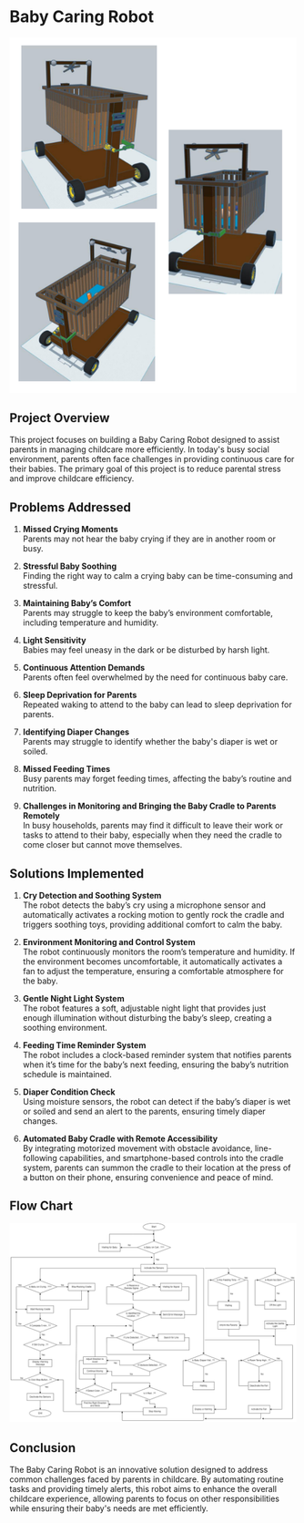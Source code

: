 # Baby Caring Robot

![Prototype Image](images/prototype.png)

## Project Overview

This project focuses on building a Baby Caring Robot designed to assist parents in managing childcare more efficiently. In today's busy social environment, parents often face challenges in providing continuous care for their babies. The primary goal of this project is to reduce parental stress and improve childcare efficiency.

## Problems Addressed

1. **Missed Crying Moments**  
   Parents may not hear the baby crying if they are in another room or busy.

2. **Stressful Baby Soothing**  
   Finding the right way to calm a crying baby can be time-consuming and stressful.

3. **Maintaining Baby’s Comfort**  
   Parents may struggle to keep the baby’s environment comfortable, including temperature and humidity.

4. **Light Sensitivity**  
   Babies may feel uneasy in the dark or be disturbed by harsh light.

5. **Continuous Attention Demands**  
   Parents often feel overwhelmed by the need for continuous baby care.

6. **Sleep Deprivation for Parents**  
   Repeated waking to attend to the baby can lead to sleep deprivation for parents.

7. **Identifying Diaper Changes**  
   Parents may struggle to identify whether the baby's diaper is wet or soiled.

8. **Missed Feeding Times**  
   Busy parents may forget feeding times, affecting the baby’s routine and nutrition.

9. **Challenges in Monitoring and Bringing the Baby Cradle to Parents Remotely**  
   In busy households, parents may find it difficult to leave their work or tasks to attend to their baby, especially when they need the cradle to come closer but cannot move themselves.

## Solutions Implemented

1. **Cry Detection and Soothing System**  
   The robot detects the baby’s cry using a microphone sensor and automatically activates a rocking motion to gently rock the cradle and triggers soothing toys, providing additional comfort to calm the baby.

2. **Environment Monitoring and Control System**  
   The robot continuously monitors the room’s temperature and humidity. If the environment becomes uncomfortable, it automatically activates a fan to adjust the temperature, ensuring a comfortable atmosphere for the baby.

3. **Gentle Night Light System**  
   The robot features a soft, adjustable night light that provides just enough illumination without disturbing the baby’s sleep, creating a soothing environment.

4. **Feeding Time Reminder System**  
   The robot includes a clock-based reminder system that notifies parents when it’s time for the baby’s next feeding, ensuring the baby’s nutrition schedule is maintained.

5. **Diaper Condition Check**  
   Using moisture sensors, the robot can detect if the baby’s diaper is wet or soiled and send an alert to the parents, ensuring timely diaper changes.

6. **Automated Baby Cradle with Remote Accessibility**  
   By integrating motorized movement with obstacle avoidance, line-following capabilities, and smartphone-based controls into the cradle system, parents can summon the cradle to their location at the press of a button on their phone, ensuring convenience and peace of mind.

## Flow Chart

![Prototype Image](images/flowChart.png)

## Conclusion

The Baby Caring Robot is an innovative solution designed to address common challenges faced by parents in childcare. By automating routine tasks and providing timely alerts, this robot aims to enhance the overall childcare experience, allowing parents to focus on other responsibilities while ensuring their baby's needs are met efficiently.
